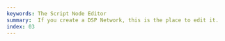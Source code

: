 ```yaml
---
keywords: The Script Node Editor
summary:  If you create a DSP Network, this is the place to edit it.
index: 03
---
```

